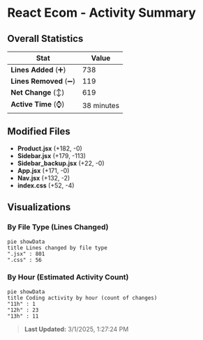# React Ecom - Activity Summary 

## Overall Statistics

| Stat                   | Value                                                             |
| ---------------------- | ----------------------------------------------------------------- |
| **Lines Added** (➕)   | 738                                          |
| **Lines Removed** (➖) | 119                                        |
| **Net Change** (↕)    | 619                |
| **Active Time** (⌚)   | 38 minutes |


## Modified Files
- **Product.jsx** (+182, -0)
- **Sidebar.jsx** (+179, -113)
- **Sidebar_backup.jsx** (+22, -0)
- **App.jsx** (+171, -0)
- **Nav.jsx** (+132, -2)
- **index.css** (+52, -4)

## Visualizations

### By File Type (Lines Changed)

```mermaid
pie showData
title Lines changed by file type
".jsx" : 801
".css" : 56
```

### By Hour (Estimated Activity Count)

```mermaid
pie showData
title Coding activity by hour (count of changes)
"11h" : 1
"12h" : 23
"13h" : 11
```


> **Last Updated:** 3/1/2025, 1:27:24 PM